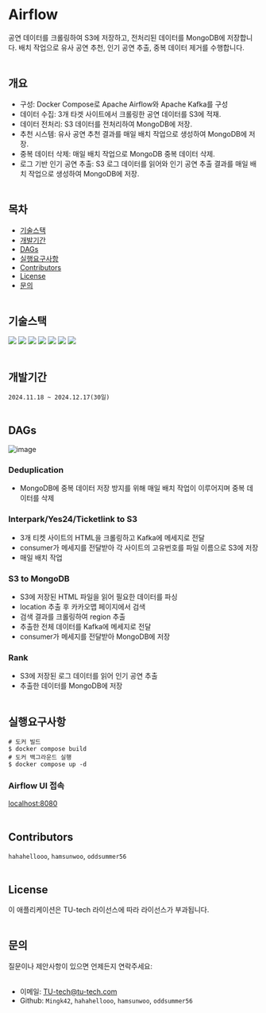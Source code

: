 # Airflow
공연 데이터를 크롤링하여 S3에 저장하고, 전처리된 데이터를 MongoDB에 저장합니다. 배치 작업으로 유사 공연 추천, 인기 공연 추출, 중복 데이터 제거를 수행합니다.
<br></br>
## 개요
- 구성: Docker Compose로 Apache Airflow와 Apache Kafka를 구성
- 데이터 수집: 3개 타겟 사이트에서 크롤링한 공연 데이터를 S3에 적재.
- 데이터 전처리: S3 데이터를 전처리하여 MongoDB에 저장.
- 추천 시스템: 유사 공연 추천 결과를 매일 배치 작업으로 생성하여 MongoDB에 저장.
- 중복 데이터 삭제: 매일 배치 작업으로 MongoDB 중복 데이터 삭제.
- 로그 기반 인기 공연 추출: S3 로그 데이터를 읽어와 인기 공연 추출 결과를 매일 배치 작업으로 생성하여 MongoDB에 저장.
<br></br>
## 목차
- [기술스택](#기술스택)
- [개발기간](#개발기간)
- [DAGs](#DAGs)
- [실행요구사항](#실행요구사항)
- [Contributors](#Contributors)
- [License](#License)
- [문의](#문의) 
<br></br>
## 기술스택
<img src="https://img.shields.io/badge/Python-3.11-3776AB?style=flat&logo=Python&logoColor=F5F7F8"/> <img src="https://img.shields.io/badge/MongoDB-47A248?style=flat&logo=MongoDB&logoColor=ffffff"/> <img src="https://img.shields.io/badge/Amazon%20S3-569A31?style=flat&logo=Amazon%20S3&logoColor=ffffff"/> <img src="https://img.shields.io/badge/Apache Airflow-017CEE?style=flat&logo=Apache Airflow&logoColor=ffffff"/> <img src="https://img.shields.io/badge/Selenium-43B02A?style=flat&logo=Selenium&logoColor=ffffff"/> <img src="https://img.shields.io/badge/Redis-FF4438?style=flat&logo=Redis&logoColor=ffffff"/> <img src="https://img.shields.io/badge/Apache Kafka-231F20?style=flat&logo=Apache Kafka&logoColor=ffffff"/>
<br></br>
## 개발기간
`2024.11.18 ~ 2024.12.17(30일)`
<br></br>
## DAGs

![image](https://github.com/user-attachments/assets/edabd89d-cb94-40c3-bbde-a159deb3c8bb)

### Deduplication
- MongoDB에 중복 데이터 저장 방지를 위해 매일 배치 작업이 이루어지며 중복 데이터를 삭제
### Interpark/Yes24/Ticketlink to S3
- 3개 티켓 사이트의 HTML을 크롤링하고 Kafka에 메세지로 전달
- consumer가 메세지를 전달받아 각 사이트의 고유번호를 파일 이름으로 S3에 저장
- 매일 배치 작업
### S3 to MongoDB
- S3에 저장된 HTML 파일을 읽어 필요한 데이터를 파싱
- location 추출 후 카카오맵 페이지에서 검색
- 검색 결과를 크롤링하여 region 추출
- 추출한 전체 데이터를 Kafka에 메세지로 전달
- consumer가 메세지를 전달받아 MongoDB에 저장
### Rank
- S3에 저장된 로그 데이터를 읽어 인기 공연 추출
- 추출한 데이터를 MongoDB에 저장
<br></br>
## 실행요구사항
```
# 도커 빌드
$ docker compose build
# 도커 백그라운드 실행
$ docker compose up -d
```
### Airflow UI 접속 
[localhost:8080](https://localhost:8080)
<br></br>  
## Contributors
`hahahellooo`, `hamsunwoo`, `oddsummer56`
<br></br>
## License
이 애플리케이션은 TU-tech 라이선스에 따라 라이선스가 부과됩니다.
<br></br>
## 문의
질문이나 제안사항이 있으면 언제든지 연락주세요:
<br></br>
- 이메일: TU-tech@tu-tech.com
- Github: `Mingk42`, `hahahellooo`, `hamsunwoo`, `oddsummer56`
